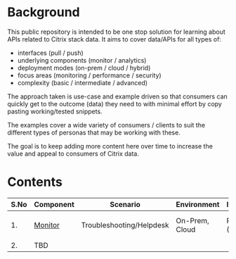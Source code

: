 # Background

This public repository is intended to be one stop solution for learning about APIs related to Citrix stack data. It aims to cover data/APIs for all types of: 
- interfaces (pull / push)
- underlying components (monitor / analytics) 
- deployment modes (on-prem / cloud / hybrid)
- focus areas (monitoring / performance / security)
- complexity (basic / intermediate / advanced)

The approach taken is use-case and example driven so that consumers can quickly get to the outcome (data) they need to with minimal effort by copy pasting working/tested snippets. 

The examples cover a wide variety of consumers / clients to suit the different types of personas that may be working with these. 

The goal is to keep adding more content here over time to increase the value and appeal to consumers of Citrix data.

# Contents
| S.No | Component | Scenario | Environment | Interface | Clients | Level | 
| ---- | ---- | ---- | ---- | ---- | --- | --- | 
| 1. | [Monitor](./monitor-api) | Troubleshooting/Helpdesk  | On-Prem, Cloud | Pull (OData) |  Powershell, Curl, Postman | Basic, Intermediate | 
| 2. | TBD |  |  | |  | 
